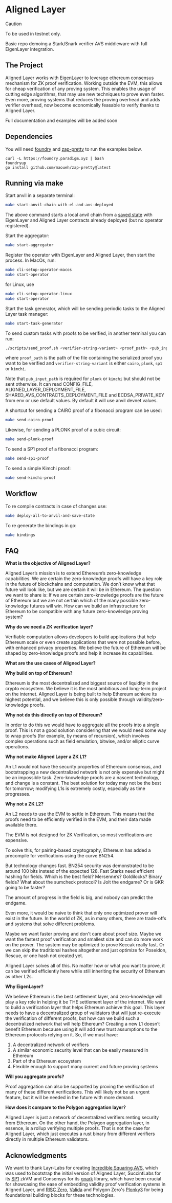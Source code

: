 # Aligned Layer

> [!CAUTION]
> To be used in testnet only.

Basic repo demoing a Stark/Snark verifier AVS middleware with full EigenLayer integration. 

## The Project 

Aligned Layer works with EigenLayer to leverage ethereum consensus mechanism for ZK proof verification. Working outside the EVM, this allows for cheap verification of any proving system. This enables the usage of cutting edge algorithms, that may use new techniques to prove even faster. Even more, proving systems that reduces the proving overhead and adds verifier overhead, now become economically feasable to verify thanks to Aligned Layer. 

Full documentation and examples will be added soon

## Dependencies

You will need [foundry](https://book.getfoundry.sh/getting-started/installation) and [zap-pretty](https://github.com/maoueh/zap-pretty) to run the examples below.
```
curl -L https://foundry.paradigm.xyz | bash
foundryup
go install github.com/maoueh/zap-pretty@latest
```

## Running via make

Start anvil in a separate terminal:

```bash
make start-anvil-chain-with-el-and-avs-deployed
```

The above command starts a local anvil chain from a [saved state](./tests/integration/eigenlayer-and-shared-avs-contracts-deployed-anvil-state.json) with EigenLayer and Aligned Layer contracts already deployed (but no operator registered).

Start the aggregator:

```bash
make start-aggregator
```

Register the operator with EigenLayer and Aligned Layer, then start the process. In MacOs, run:

```bash
make cli-setup-operator-macos
make start-operator
```

for Linux, use 

```bash
make cli-setup-operator-linux
make start-operator
```

Start the task generator, which will be sending periodic tasks to the Aligned Layer task manager:

```bash
make start-task-generator
```

To send custom tasks with proofs to be verified, in another terminal you can run:
```bash
./scripts/send_proof.sh <verifier-string-variant> <proof_path> <pub_input_path?>
```

where `proof_path` is the path of the file containing the serialized proof you want to be verified and `verifier-string-variant` is either `cairo`, `plonk`, `sp1` or `kimchi`.

Note that `pub_input_path` is required for `plonk` or `kimchi` but should not be sent otherwise.
It can read CONFIG_FILE, ALIGNED_LAYER_DEPLOYMENT_FILE, SHARED_AVS_CONTRACTS_DEPLOYMENT_FILE and ECDSA_PRIVATE_KEY from env
or use default values. By default it will use anvil devnet values.

A shortcut for sending a CAIRO proof of a fibonacci program can be used:

```bash
make send-cairo-proof
```

Likewise, for sending a PLONK proof of a cubic circuit:

```bash
make send-plonk-proof
```

To send a SP1 proof of a fibonacci program:
```bash
make send-sp1-proof
```

To send a simple Kimchi proof:
```bash
make send-kimchi-proof
```

## Workflow

To re compile contracts in case of changes use:

```bash
make deploy-all-to-anvil-and-save-state
```

To re generate the bindings in go:

```bash
make bindings
```

## FAQ

**What is the objective of Aligned Layer?**

Aligned Layer’s mission is to extend Ethereum’s zero-knowledge capabilities. We are certain the zero-knowledge proofs will have a key role in the future of blockchains and computation. We don’t know what that future will look like, but we are certain it will be in Ethereum. The question we want to share is: If we are certain zero-knowledge proofs are the future of Ethereum but we are not certain which of the many possible zero-knowledge futures will win. How can we build an infrastructure for Ethereum to be compatible with any future zero-knowledge proving system?

**Why do we need a ZK verification layer?**

Verifiable computation allows developers to build applications that help Ethereum scale or even create applications that were not possible before, with enhanced privacy properties. We believe the future of Ethereum will be shaped by zero-knowledge proofs and help it increase its capabilities. 

**What are the use cases of Aligned Layer?**

**Why build on top of Ethereum?**

Ethereum is the most decentralized and biggest source of liquidity in the crypto ecosystem. We believe it is the most ambitious and long-term project on the internet. Aligned Layer is being built to help Ethereum achieve its highest potential, and we believe this is only possible through validity/zero-knowledge proofs.

**Why not do this directly on top of Ethereum?**

In order to do this we would have to aggregate all the proofs into a single proof. This is not a good solution considering that we would need some way to wrap proofs (for example, by means of recursion), which involves complex operations such as field emulation, bitwise, and/or elliptic curve operations. 

**Why not make Aligned Layer a ZK L1?**

An L1 would not have the security properties of Ethereum consensus, and bootstrapping a new decentralized network is not only expensive but might be an impossible task. Zero-knowledge proofs are a nascent technology, and change is a constant. The best solution for today may not be the best for tomorrow; modifying L1s is extremely costly, especially as time progresses. 

**Why not a ZK L2?**

An L2 needs to use the EVM to settle in Ethereum. This means that the proofs need to be efficiently verified in the EVM, and their data made available there.

The EVM is not designed for ZK Verification, so most verifications are expensive.

To solve this, for pairing-based cryptography, Ethereum has added a precompile for verifications using the curve BN254.

But technology changes fast. BN254 security was demonstrated to be around 100 bits instead of the expected 128. Fast Starks need efficient hashing for fields. Which is the best field? Mersenne’s? Goldilocks? Binary fields? What about the sumcheck protocol? Is Jolt the endgame? Or is GKR going to be faster?

The amount of progress in the field is big, and nobody can predict the endgame.

Even more, it would be naive to think that only one optimized prover will exist in the future. In the world of ZK, as in many others, there are trade-offs and systems that solve different problems.

Maybe we want faster proving and don't care about proof size. Maybe we want the fastest proof verification and smallest size and can do more work on the prover. The system may be optimized to prove Keccak really fast. Or we can skip the traditional hashes altogether and just optimize for Poseidon, Rescue, or one hash not created yet.

Aligned Layer solves all of this. No matter how or what you want to prove, it can be verified efficiently here while still inheriting the security of Ethereum as other L2s.

**Why EigenLayer?**

We believe Ethereum is the best settlement layer, and zero-knowledge will play a key role in helping it be THE settlement layer of the internet. We want to build a verification layer that helps Ethereum achieve this goal. This layer needs to have a decentralized group of validators that will just re-execute the verification of different proofs, but how can we build such a decentralized network that will help Ethereum? Creating a new L1 doesn’t benefit Ethereum because using it will add new trust assumptions to the Ethereum protocols relying on it. So, if we must have:

1. A decentralized network of verifiers
2. A similar economic security level that can be easily measured in Ethereum
3. Part of the Ethereum ecosystem
4. Flexible enough to support many current and future proving systems

**Will you aggregate proofs?**

Proof aggregation can also be supported by proving the verification of many of these different verifications. This will likely not be an urgent feature, but it will be needed in the future with more demand.

**How does it compare to the Polygon aggregation layer?**

Aligned Layer is just a network of decentralized verifiers renting security from Ethereum. On the other hand, the Polygon aggregation layer, in essence, is a rollup verifying multiple proofs. That is not the case for Aligned Layer, which just executes a rust binary from different verifiers directly in multiple Ethereum validators.

## Acknowledgments

We want to thank Layr-Labs for creating [Incredible Squaring AVS](https://github.com/Layr-Labs/incredible-squaring-avs), which was used to bootstrap the initial version of Aligned Layer, SuccintLabs for its [SP1](https://github.com/succinctlabs/sp1) zkVM and Consensys for its [gnark](https://github.com/Consensys/gnark) library, which have been crucial for showcasing the ease of embedding validity proof verification systems in Aligned Layer, and [RISC Zero](https://github.com/risc0/risc0), [Valida](https://github.com/valida-xyz/valida) and Polygon Zero's [Plonky3](https://github.com/Plonky3/Plonky3) for being foundational building blocks for these technologies.

